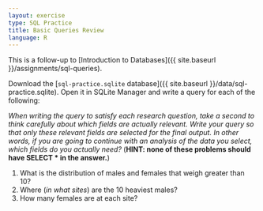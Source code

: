 ```yaml
---
layout: exercise
type: SQL Practice
title: Basic Queries Review
language: R
---
```


This is a follow-up to [Introduction to Databases]({{ site.baseurl }}/assignments/sql-queries).

Download the [`sql-practice.sqlite` database]({{ site.baseurl }}/data/sql-practice.sqlite). Open it in SQLite Manager and write a query for each of the following:

*When writing the query to satisfy each research question, take a second to
think carefully about which fields are actually relevant. Write your query so
that only these relevant fields are selected for the final output. In other
words, if you are going to continue with an analysis of the data you select,
which fields do you actually need?* (**HINT: none of these problems should have
SELECT \* in the answer.**)

1. What is the distribution of males and females that weigh greater than 10?
2. Where (*in what sites*) are the 10 heaviest males?
3. How many females are at each site?
